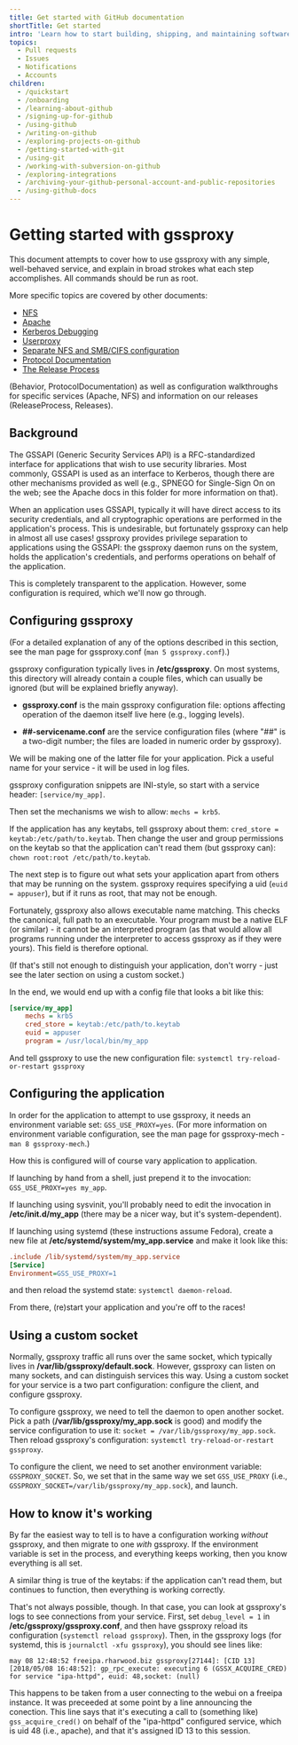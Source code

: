 ```yaml
---
title: Get started with GitHub documentation
shortTitle: Get started
intro: 'Learn how to start building, shipping, and maintaining software with {% data variables.product.prodname_dotcom %}. Explore our products, sign up for an account, and connect with the world''s largest development community.'
topics:
  - Pull requests
  - Issues
  - Notifications
  - Accounts
children:
  - /quickstart
  - /onboarding
  - /learning-about-github
  - /signing-up-for-github
  - /using-github
  - /writing-on-github
  - /exploring-projects-on-github
  - /getting-started-with-git
  - /using-git
  - /working-with-subversion-on-github
  - /exploring-integrations
  - /archiving-your-github-personal-account-and-public-repositories
  - /using-github-docs
---
```


# Getting started with gssproxy

This document attempts to cover how to use gssproxy with any simple,
well-behaved service, and explain in broad strokes what each step
accomplishes.  All commands should be run as root.

More specific topics are covered by other documents:

* [NFS](NFS.md)
* [Apache](Apache.md)
* [Kerberos Debugging](KRB5_TRACE.md)
* [Userproxy](Userproxy.md)
* [Separate NFS and SMB/CIFS configuration](network_fs_clients.md)
* [Protocol Documentation](ProtocolDocumentation.md)
* [The Release Process](ReleaseProcess.md)

(Behavior, ProtocolDocumentation) as well as configuration walkthroughs for
specific services (Apache, NFS) and information on our releases
(ReleaseProcess, Releases).


## Background

The GSSAPI (Generic Security Services API) is a RFC-standardized interface for
applications that wish to use security libraries.  Most commonly, GSSAPI is
used as an interface to Kerberos, though there are other mechanisms provided
as well (e.g., SPNEGO for Single-Sign On on the web; see the Apache docs in
this folder for more information on that).

When an application uses GSSAPI, typically it will have direct access to its
security credentials, and all cryptographic operations are performed in the
application's process.  This is undesirable, but fortunately gssproxy can help
in almost all use cases!  gssproxy provides privilege separation to
applications using the GSSAPI: the gssproxy daemon runs on the system, holds
the application's credentials, and performs operations on behalf of the
application.

This is completely transparent to the application.  However, some
configuration is required, which we'll now go through.

## Configuring gssproxy

(For a detailed explanation of any of the options described in this section,
see the man page for gssproxy.conf (`man 5 gssproxy.conf`).)

gssproxy configuration typically lives in **/etc/gssproxy**.  On most systems,
this directory will already contain a couple files, which can usually be
ignored (but will be explained briefly anyway).

- **gssproxy.conf** is the main gssproxy configuration file: options affecting
  operation of the daemon itself live here (e.g., logging levels).
  
- **##-servicename.conf** are the service configuration files (where "##" is a
  two-digit number; the files are loaded in numeric order by gssproxy).
  
We will be making one of the latter file for your application.  Pick a useful
name for your service - it will be used in log files.

gssproxy configuration snippets are INI-style, so start with a service header:
`[service/my_app]`.

Then set the mechanisms we wish to allow: `mechs = krb5`.

If the application has any keytabs, tell gssproxy about them: `cred_store =
keytab:/etc/path/to.keytab`.  Then change the user and group permissions on
the keytab so that the application can't read them (but gssproxy can): `chown
root:root /etc/path/to.keytab`.

The next step is to figure out what sets your application apart from others
that may be running on the system.  gssproxy requires specifying a uid (`euid
= appuser`), but if it runs as root, that may not be enough.

Fortunately, gssproxy also allows executable name matching.  This checks the
canonical, full path to an executable.  Your program must be a native ELF (or
similar) - it cannot be an interpreted program (as that would allow all
programs running under the interpreter to access gssproxy as if they were
yours).  This field is therefore optional.

(If that's still not enough to distinguish your application, don't worry -
just see the later section on using a custom socket.)

In the end, we would end up with a config file that looks a bit like this:

```INI
[service/my_app]
    mechs = krb5
    cred_store = keytab:/etc/path/to.keytab
    euid = appuser
    program = /usr/local/bin/my_app
```

And tell gssproxy to use the new configuration file: `systemctl
try-reload-or-restart gssproxy`

## Configuring the application

In order for the application to attempt to use gssproxy, it needs an
environment variable set: `GSS_USE_PROXY=yes`.  (For more information on
environment variable configuration, see the man page for gssproxy-mech - `man
8 gssproxy-mech`.)

How this is configured will of course vary application to application.

If launching by hand from a shell, just prepend it to the invocation:
`GSS_USE_PROXY=yes my_app`.

If launching using sysvinit, you'll probably need to edit the invocation in
**/etc/init.d/my_app** (there may be a nicer way, but it's system-dependent).

If launching using systemd (these instructions assume Fedora), create a new
file at **/etc/systemd/system/my_app.service** and make it look like this:

```INI
.include /lib/systemd/system/my_app.service
[Service]
Environment=GSS_USE_PROXY=1
```

and then reload the systemd state: `systemctl daemon-reload`.

From there, (re)start your application and you're off to the races!

## Using a custom socket

Normally, gssproxy traffic all runs over the same socket, which typically
lives in **/var/lib/gssproxy/default.sock**.  However, gssproxy can listen on
many sockets, and can distinguish services this way.  Using a custom socket
for your service is a two part configuration: configure the client, and
configure gssproxy.

To configure gssproxy, we need to tell the daemon to open another socket.
Pick a path (**/var/lib/gssproxy/my_app.sock** is good) and modify the service
configuration to use it: `socket = /var/lib/gssproxy/my_app.sock`.  Then
reload gssproxy's configuration: `systemctl try-reload-or-restart gssproxy`.

To configure the client, we need to set another environment variable:
`GSSPROXY_SOCKET`.  So, we set that in the same way we set `GSS_USE_PROXY`
(i.e., `GSSPROXY_SOCKET=/var/lib/gssproxy/my_app.sock`), and launch.

## How to know it's working

By far the easiest way to tell is to have a configuration working *without*
gssproxy, and then migrate to one *with* gssproxy.  If the environment
variable is set in the process, and everything keeps working, then you know
everything is all set.

A similar thing is true of the keytabs: if the application can't read them,
but continues to function, then everything is working correctly.

That's not always possible, though.  In that case, you can look at gssproxy's
logs to see connections from your service.  First, set `debug_level = 1` in
**/etc/gssproxy/gssproxy.conf**, and then have gssproxy reload its
configuration (`systemctl reload gssproxy`).  Then, in the gssproxy logs (for
systemd, this is `journalctl -xfu gssproxy`), you should see lines like:

    may 08 12:48:52 freeipa.rharwood.biz gssproxy[27144]: [CID 13][2018/05/08 16:48:52]: gp_rpc_execute: executing 6 (GSSX_ACQUIRE_CRED) for service "ipa-httpd", euid: 48,socket: (null)

This happens to be taken from a user connecting to the webui on a freeipa
instance.  It was preceeded at some point by a line announcing the conection.
This line says that it's executing a call to (something like)
`gss_acquire_cred()` on behalf of the "ipa-httpd" configured service, which is
uid 48 (i.e., apache), and that it's assigned ID 13 to this session.
